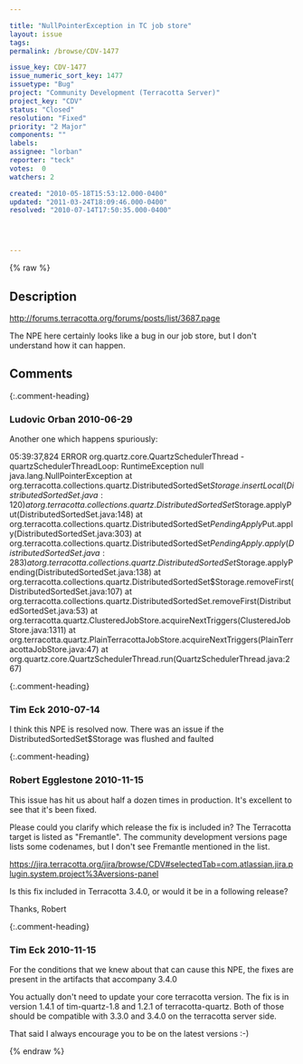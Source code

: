 ```yaml
---

title: "NullPointerException in TC job store"
layout: issue
tags: 
permalink: /browse/CDV-1477

issue_key: CDV-1477
issue_numeric_sort_key: 1477
issuetype: "Bug"
project: "Community Development (Terracotta Server)"
project_key: "CDV"
status: "Closed"
resolution: "Fixed"
priority: "2 Major"
components: ""
labels: 
assignee: "lorban"
reporter: "teck"
votes:  0
watchers: 2

created: "2010-05-18T15:53:12.000-0400"
updated: "2011-03-24T18:09:46.000-0400"
resolved: "2010-07-14T17:50:35.000-0400"




---
```


{% raw %}

## Description

<div markdown="1" class="description">

http://forums.terracotta.org/forums/posts/list/3687.page

The NPE here certainly looks like a bug in our job store, but I don't understand how it can happen. 



</div>

## Comments


{:.comment-heading}
### **Ludovic Orban** <span class="date">2010-06-29</span>

<div markdown="1" class="comment">

Another one which happens spuriously:

05:39:37,824 ERROR org.quartz.core.QuartzSchedulerThread  - quartzSchedulerThreadLoop: RuntimeException null
java.lang.NullPointerException
	at org.terracotta.collections.quartz.DistributedSortedSet$Storage.insertLocal(DistributedSortedSet.java:120)
	at org.terracotta.collections.quartz.DistributedSortedSet$Storage.applyPut(DistributedSortedSet.java:148)
	at org.terracotta.collections.quartz.DistributedSortedSet$PendingApply$Put.apply(DistributedSortedSet.java:303)
	at org.terracotta.collections.quartz.DistributedSortedSet$PendingApply.apply(DistributedSortedSet.java:283)
	at org.terracotta.collections.quartz.DistributedSortedSet$Storage.applyPending(DistributedSortedSet.java:138)
	at org.terracotta.collections.quartz.DistributedSortedSet$Storage.removeFirst(DistributedSortedSet.java:107)
	at org.terracotta.collections.quartz.DistributedSortedSet.removeFirst(DistributedSortedSet.java:53)
	at org.terracotta.quartz.ClusteredJobStore.acquireNextTriggers(ClusteredJobStore.java:1311)
	at org.terracotta.quartz.PlainTerracottaJobStore.acquireNextTriggers(PlainTerracottaJobStore.java:47)
	at org.quartz.core.QuartzSchedulerThread.run(QuartzSchedulerThread.java:267)


</div>


{:.comment-heading}
### **Tim Eck** <span class="date">2010-07-14</span>

<div markdown="1" class="comment">

I think this NPE is resolved now. There was an issue if the DistributedSortedSet$Storage was flushed and faulted


</div>


{:.comment-heading}
### **Robert Egglestone** <span class="date">2010-11-15</span>

<div markdown="1" class="comment">

This issue has hit us about half a dozen times in production. It's excellent to see that it's been fixed.

Please could you clarify which release the fix is included in? The Terracotta target is listed as "Fremantle". The community development versions page lists some codenames, but I don't see Fremantle mentioned in the list.

https://jira.terracotta.org/jira/browse/CDV#selectedTab=com.atlassian.jira.plugin.system.project%3Aversions-panel

Is this fix included in Terracotta 3.4.0, or would it be in a following release?

Thanks,
Robert

</div>


{:.comment-heading}
### **Tim Eck** <span class="date">2010-11-15</span>

<div markdown="1" class="comment">

For the conditions that we knew about that can cause this NPE, the fixes are present in the artifacts that accompany 3.4.0

You actually don't need to update your core terracotta version. The fix is in version 1.4.1 of tim-quartz-1.8 and 1.2.1 of terracotta-quartz. Both of those should be compatible with 3.3.0 and 3.4.0 on the terracotta server side.

That said I always encourage you to be on the latest versions :-)




</div>



{% endraw %}
